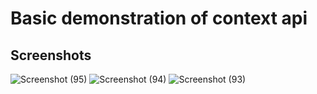 <h1>Basic demonstration of context api</h1>
<h2>Screenshots</h2>

![Screenshot (95)](https://github.com/user-attachments/assets/5a63196f-023e-49d3-b37b-e164cba9064b)
![Screenshot (94)](https://github.com/user-attachments/assets/8f7e76de-36f1-421d-92a8-b8e4c9150345)
![Screenshot (93)](https://github.com/user-attachments/assets/78eb7542-ed73-4bd2-91fd-fc88fc42a79f)

